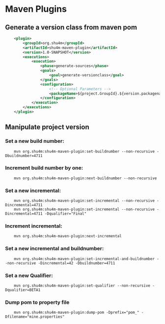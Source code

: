 # Maven Plugins

## Generate a version class from maven pom
```xml
	<plugin>
		<groupId>org.shu4m</groupId>
		<artifactId>shu4m-maven-plugin</artifactId>
		<version>1.0-SNAPSHOT</version>
		<executions>
			<execution>
				<phase>generate-sources</phase>
				<goals>
					<goal>generate-versionclass</goal>
				</goals>
				<configuration>
					<!-- Optional Parameters -->
					<packageName>${project.GroupId}.${version.packagename}.misc</packageName>
				</configuration>
			</execution>
		</executions>
	</plugin>
```

## Manipulate project version

### Set a new build number:
```
	mvn org.shu4m:shu4m-maven-plugin:set-buildnumber --non-recursive -Dbuildnumber=4711
```

### Increment build number by one:
```
	mvn org.shu4m:shu4m-maven-plugin:next-buildnumber --non-recursive
```

### Set a new incremental:
```
	mvn org.shu4m:shu4m-maven-plugin:set-incremental --non-recursive -Dincremental=4711
	mvn org.shu4m:shu4m-maven-plugin:set-incremental --non-recursive -Dincremental=4711 -Dqualifier="Final"
```

### Increment incremental:
```
	mvn org.shu4m:shu4m-maven-plugin:next-incremental
```

### Set a new incremental and buildnumber:
```
	mvn org.shu4m:shu4m-maven-plugin:set-incremental-and-buildnumber --non-recursive -Dincremental=42 -Dbuildnumber=4711
```

### Set a new Qualifier:
```
	mvn org.shu4m:shu4m-maven-plugin:set-qualifier --non-recursive -Dqualifier=BETA1
```

### Dump pom to property file
```
	mvn org.shu4m:shu4m-maven-plugin:dump-pom -Dprefix="pom_" -Dfilename="mine.properties"
```
